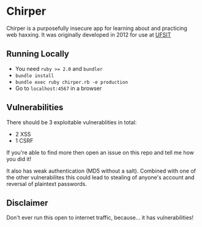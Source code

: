 # Chirper
Chirper is a purposefully insecure app for learning about and practicing web haxxing.
It was originally developed in 2012 for use at [UFSIT](http://ufsit.org/)

## Running Locally
- You need `ruby >= 2.0` and `bundler`
- `bundle install`
- `bundle exec ruby chirper.rb -e production`
- Go to `localhost:4567` in a browser

## Vulnerabilities
There should be 3 exploitable vulnerablities in total:
- 2 XSS
- 1 CSRF

If you're able to find more then open an issue on this repo and tell me how you did it!

It also has weak authentication (MD5 without a salt). Combined with one of the other vulnerabilites
this could lead to stealing of anyone's account and reversal of plaintext passwords.

## Disclaimer
Don't ever run this open to internet traffic, because... it has vulnerabilities!
